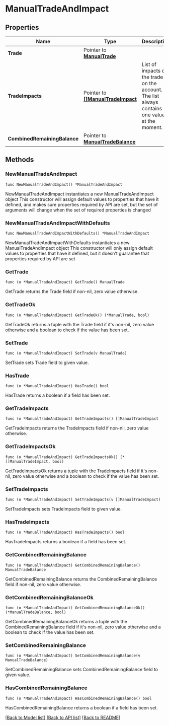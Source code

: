 # ManualTradeAndImpact

## Properties

Name | Type | Description | Notes
------------ | ------------- | ------------- | -------------
**Trade** | Pointer to [**ManualTrade**](ManualTrade.md) |  | [optional] 
**TradeImpacts** | Pointer to [**[]ManualTradeImpact**](ManualTradeImpact.md) | List of impacts of the trade on the account. The list always contains one value at the moment. | [optional] 
**CombinedRemainingBalance** | Pointer to [**ManualTradeBalance**](ManualTradeBalance.md) |  | [optional] 

## Methods

### NewManualTradeAndImpact

`func NewManualTradeAndImpact() *ManualTradeAndImpact`

NewManualTradeAndImpact instantiates a new ManualTradeAndImpact object
This constructor will assign default values to properties that have it defined,
and makes sure properties required by API are set, but the set of arguments
will change when the set of required properties is changed

### NewManualTradeAndImpactWithDefaults

`func NewManualTradeAndImpactWithDefaults() *ManualTradeAndImpact`

NewManualTradeAndImpactWithDefaults instantiates a new ManualTradeAndImpact object
This constructor will only assign default values to properties that have it defined,
but it doesn't guarantee that properties required by API are set

### GetTrade

`func (o *ManualTradeAndImpact) GetTrade() ManualTrade`

GetTrade returns the Trade field if non-nil, zero value otherwise.

### GetTradeOk

`func (o *ManualTradeAndImpact) GetTradeOk() (*ManualTrade, bool)`

GetTradeOk returns a tuple with the Trade field if it's non-nil, zero value otherwise
and a boolean to check if the value has been set.

### SetTrade

`func (o *ManualTradeAndImpact) SetTrade(v ManualTrade)`

SetTrade sets Trade field to given value.

### HasTrade

`func (o *ManualTradeAndImpact) HasTrade() bool`

HasTrade returns a boolean if a field has been set.

### GetTradeImpacts

`func (o *ManualTradeAndImpact) GetTradeImpacts() []ManualTradeImpact`

GetTradeImpacts returns the TradeImpacts field if non-nil, zero value otherwise.

### GetTradeImpactsOk

`func (o *ManualTradeAndImpact) GetTradeImpactsOk() (*[]ManualTradeImpact, bool)`

GetTradeImpactsOk returns a tuple with the TradeImpacts field if it's non-nil, zero value otherwise
and a boolean to check if the value has been set.

### SetTradeImpacts

`func (o *ManualTradeAndImpact) SetTradeImpacts(v []ManualTradeImpact)`

SetTradeImpacts sets TradeImpacts field to given value.

### HasTradeImpacts

`func (o *ManualTradeAndImpact) HasTradeImpacts() bool`

HasTradeImpacts returns a boolean if a field has been set.

### GetCombinedRemainingBalance

`func (o *ManualTradeAndImpact) GetCombinedRemainingBalance() ManualTradeBalance`

GetCombinedRemainingBalance returns the CombinedRemainingBalance field if non-nil, zero value otherwise.

### GetCombinedRemainingBalanceOk

`func (o *ManualTradeAndImpact) GetCombinedRemainingBalanceOk() (*ManualTradeBalance, bool)`

GetCombinedRemainingBalanceOk returns a tuple with the CombinedRemainingBalance field if it's non-nil, zero value otherwise
and a boolean to check if the value has been set.

### SetCombinedRemainingBalance

`func (o *ManualTradeAndImpact) SetCombinedRemainingBalance(v ManualTradeBalance)`

SetCombinedRemainingBalance sets CombinedRemainingBalance field to given value.

### HasCombinedRemainingBalance

`func (o *ManualTradeAndImpact) HasCombinedRemainingBalance() bool`

HasCombinedRemainingBalance returns a boolean if a field has been set.


[[Back to Model list]](../README.md#documentation-for-models) [[Back to API list]](../README.md#documentation-for-api-endpoints) [[Back to README]](../README.md)


